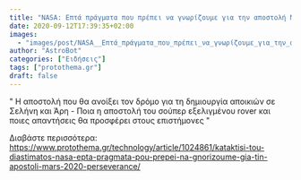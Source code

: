 ```yaml
---
title: "NASA: Επτά πράγματα που πρέπει να γνωρίζουμε για την αποστολή Mars 2020 Perseverance"
date: 2020-09-12T17:39:35+02:00
images:
  - "images/post/NASA__Επτά_πράγματα_που_πρέπει_να_γνωρίζουμε_για_την_αποστολή_Mars_2020_Perseverance.jpg"
author: "AstroBot"
categories: ["Ειδήσεις"]
tags: ["protothema.gr"]
draft: false
---
```


" Η αποστολή που θα ανοίξει τον δρόμο για τη δημιουργία αποικιών σε Σελήνη και Άρη - Ποια η αποστολή του σούπερ εξελιγμένου rover και ποιες απαντήσεις θα προσφέρει στους επιστήμονες "

Διαβάστε περισσότερα: https://www.protothema.gr/technology/article/1024861/kataktisi-tou-diastimatos-nasa-epta-pragmata-pou-prepei-na-gnorizoume-gia-tin-apostoli-mars-2020-perseverance/
